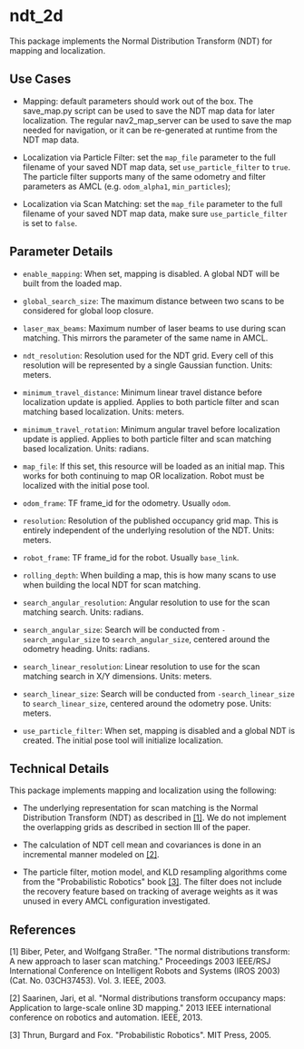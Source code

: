 # ndt_2d

This package implements the Normal Distribution Transform (NDT) for mapping
and localization.

## Use Cases

 * Mapping: default parameters should work out of the box. The save_map.py
   script can be used to save the NDT map data for later localization.
   The regular nav2_map_server can be used to save the map needed for
   navigation, or it can be re-generated at runtime from the NDT map data.

 * Localization via Particle Filter: set the ``map_file`` parameter to the
   full filename of your saved NDT map data, set ``use_particle_filter``
   to ``true``. The particle filter supports many of the same odometry and
   filter parameters as AMCL (e.g. ``odom_alpha1``, ``min_particles``);

 * Localization via Scan Matching: set the ``map_file`` parameter to the
   full filename of your saved NDT map data, make sure ``use_particle_filter``
   is set to ``false``.

## Parameter Details

 * ``enable_mapping``: When set, mapping is disabled. A global NDT will
   be built from the loaded map.

 * ``global_search_size``: The maximum distance between two scans to
   be considered for global loop closure.

 * ``laser_max_beams``: Maximum number of laser beams to use during scan
   matching. This mirrors the parameter of the same name in AMCL.

 * ``ndt_resolution``: Resolution used for the NDT grid. Every cell of this
   resolution will be represented by a single Gaussian function. Units: meters.

 * ``minimum_travel_distance``: Minimum linear travel distance before
   localization update is applied. Applies to both particle filter and
   scan matching based localization. Units: meters.

 * ``minimum_travel_rotation``: Minimum angular travel before
   localization update is applied. Applies to both particle filter and
   scan matching based localization. Units: radians.

 * ``map_file``: If this set, this resource will be loaded as an initial
   map. This works for both continuing to map OR localization. Robot
   must be localized with the initial pose tool.

 * ``odom_frame``: TF frame_id for the odometry. Usually ``odom``.

 * ``resolution``: Resolution of the published occupancy grid map. This is
   entirely independent of the underlying resolution of the NDT. Units: meters.

 * ``robot_frame``: TF frame_id for the robot. Usually ``base_link``.

 * ``rolling_depth``: When building a map, this is how many scans to use
   when building the local NDT for scan matching.

 * ``search_angular_resolution``: Angular resolution to use for the scan
   matching search. Units: radians.

 * ``search_angular_size``: Search will be conducted from ``-search_angular_size``
   to ``search_angular_size``, centered around the odometry heading. Units: radians.

 * ``search_linear_resolution``: Linear resolution to use for the scan
   matching search in X/Y dimensions. Units: meters.

 * ``search_linear_size``: Search will be conducted from ``-search_linear_size``
   to ``search_linear_size``, centered around the odometry pose. Units: meters.

 * ``use_particle_filter``: When set, mapping is disabled and a global
   NDT is created. The initial pose tool will initialize localization.

## Technical Details

This package implements mapping and localization using the following:

 * The underlying representation for scan matching is the Normal
   Distribution Transform (NDT) as described in [[1]](#1). We do
   not implement the overlapping grids as described in section III
   of the paper.

 * The calculation of NDT cell mean and covariances is done in an
   incremental manner modeled on [[2]](#2).

 * The particle filter, motion model, and KLD resampling algorithms
   come from the "Probabilistic Robotics" book [[3]](#3). The
   filter does not include the recovery feature based on tracking
   of average weights as it was unused in every AMCL configuration
   investigated.

## References

<a id="1">[1]</a> Biber, Peter, and Wolfgang Straßer. "The normal distributions transform: A new approach to laser scan matching." Proceedings 2003 IEEE/RSJ International Conference on Intelligent Robots and Systems (IROS 2003)(Cat. No. 03CH37453). Vol. 3. IEEE, 2003.

<a id="2">[2]</a> Saarinen, Jari, et al. "Normal distributions transform occupancy maps: Application to large-scale online 3D mapping." 2013 IEEE international conference on robotics and automation. IEEE, 2013.

<a id="3">[3]</a> Thrun, Burgard and Fox. "Probabilistic Robotics". MIT Press, 2005.

